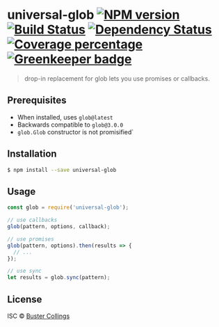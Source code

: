 # universal-glob [![NPM version][npm-image]][npm-url] [![Build Status][travis-image]][travis-url] [![Dependency Status][daviddm-image]][daviddm-url] [![Coverage percentage][coveralls-image]][coveralls-url] [![Greenkeeper badge][greenkeeper-image]][greenkeeper-url]

> drop-in replacement for glob lets you use promises or callbacks.

## Prerequisites

* When installed, uses `glob@latest`
* Backwards compatible to `glob@3.0.0`
* `glob.Glob` constructor is not promisified`

## Installation

```sh
$ npm install --save universal-glob
```

## Usage

```js
const glob = require('universal-glob');

// use callbacks
glob(pattern, options, callback);

// use promises
glob(pattern, options).then(results => {
  // ...
});

// use sync
let results = glob.sync(pattern);
```

## License

ISC © [Buster Collings](https://about.me/buster)

[npm-image]: https://badge.fury.io/js/universal-glob.svg
[npm-url]: https://npmjs.org/package/universal-glob
[travis-image]: https://travis-ci.org/busterc/universal-glob.svg?branch=master
[travis-url]: https://travis-ci.org/busterc/universal-glob
[daviddm-image]: https://david-dm.org/busterc/universal-glob.svg?theme=shields.io
[daviddm-url]: https://david-dm.org/busterc/universal-glob
[coveralls-image]: https://coveralls.io/repos/busterc/universal-glob/badge.svg
[coveralls-url]: https://coveralls.io/r/busterc/universal-glob
[greenkeeper-image]: https://badges.greenkeeper.io/busterc/universal-glob.svg
[greenkeeper-url]: https://greenkeeper.io/
